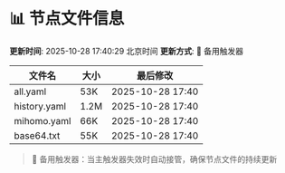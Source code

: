 # 📊 节点文件信息

**更新时间**: 2025-10-28 17:40:29 北京时间
**更新方式**: 🔄 备用触发器

| 文件名 | 大小 | 最后修改 |
|--------|------|----------|
| all.yaml | 53K | 2025-10-28 17:40 |
| history.yaml | 1.2M | 2025-10-28 17:40 |
| mihomo.yaml | 66K | 2025-10-28 17:40 |
| base64.txt | 55K | 2025-10-28 17:40 |

> 🔄 备用触发器：当主触发器失效时自动接管，确保节点文件的持续更新
